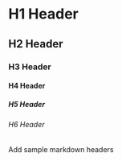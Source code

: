 # H1 Header
## H2 Header
### H3 Header
#### H4 Header
##### H5 Header
###### H6 Header

Add sample markdown headers
